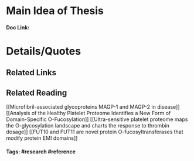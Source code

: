 # Main Idea of Thesis


#### Doc Link: 

# Details/Quotes


## Related Links

## Related Reading
[[Microfibril-associated glycoproteins MAGP-1 and MAGP-2 in disease]]
[[Analysis of the Healthy Platelet Proteome Identifies a New Form of Domain-Specific O-Fucosylation]]
[[Ultra-sensitive platelet proteome maps the O-glycosylation landscape and charts the response to thrombin dosage]]
[[FUT10 and FUT11 are novel protein O-fucosyltransferases that modify protein EMI domains]]


#### Tags: #research #reference 